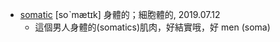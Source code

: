 - [somatic](https://tw.dictionary.search.yahoo.com/search?p=somatic) [soˋmætɪk] 身體的；細胞體的, 2019.07.12
  - 這個男人身體的(somatics)肌肉，好結實哦，好 men (soma)
